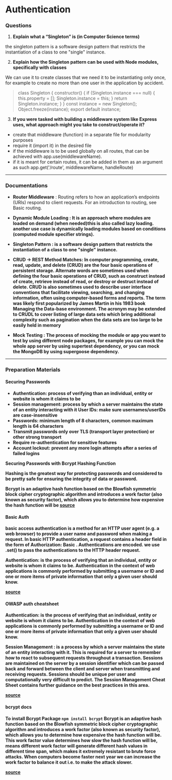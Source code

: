 # Authentication

### Questions

1. **Explain what a “Singleton” is (in Computer Science terms)**

the singleton pattern is a software design pattern that restricts the instantiation of a class to one "single" instance.

2. **Explain how the Singleton pattern can be used with Node modules, specifically with classes**

We can use it to create classes that we need it to be instantiating only once, for example to create no more than one user in the application by accident.

>class Singleton {
  constructor() {
    if (Singleton.instance === null) {
      this.property = [];
      Singleton.instance = this;
    }
    return Singleton.instance;
  }
}
const instance = new Singleton();
Object.freeze(instance);
>export default instance;

3. **If you were tasked with building a middleware system like Express uses, what approach might you take to construct/operate it?**

  *  create that middleware (function) in a separate file for modularity purposes
  * require it (import it) in the desired file
  * if the middleware is to be used globally on all  routes, that can be achieved with app.use(middlewareName). 
  * if it is meant for certain routes, it can be added in them as an argument as such app.get('/route', middlewareName, handleRoute)

---

### Documentations

* **Router Middleware** : Routing refers to how an application’s endpoints (URIs) respond to client requests. For an introduction to routing, see Basic routing.
<b>
<b>

* **Dynamic Module Loading** : It is an approach where modules are loaded on demand (when needed)this is also called lazy loading. another use case is dynamically loading modules based on conditions (computed module specifier strings).

<b>
<b>

* **Singleton Pattern** : is a software design pattern that restricts the instantiation of a class to one "single" instance.
<b>
<b>

* **CRUD -> REST Method Matches**:
In computer programming, create, read, update, and delete (CRUD) are the four basic operations of persistent storage. Alternate words are sometimes used when defining the four basic operations of CRUD, such as construct instead of create, retrieve instead of read, or destroy or destruct instead of delete. CRUD is also sometimes used to describe user interface conventions that facilitate viewing, searching, and changing information, often using computer-based forms and reports. The term was likely first popularized by James Martin in his 1983 book Managing the Data-base environment. The acronym may be extended to CRUDL to cover listing of large data sets which bring additional complexity such as pagination when the data sets are too large to be easily held in memory

<b>
<b>

* **Mock Testing** : The process of mocking the module or app you want to test by using different node packages, for example you can mock the whole app server by using supertest dependency, or you can mock the MongoDB by using supergoose dependency.

<b>
<b>

---

### Preparation Materials 


#### Securing Passwords

* Authentication: process of verifying than an individual, entity or website is whom it claims to be
* Session management: process by which a server maintains the state of an entity interacting with it
User IDs: make sure usernames/userIDs are case-insensitive
* Passwords: minimum length of 8 characters, common maximum length is 64 characters
* Transmit passwords only over TLS (transport layer protection) or other strong transport
* Require re-authentication for sensitive features
* Account lockout: prevent any more login attempts after a series of failed logins 



**Securing Passwords with Bcrypt Hashing Function**

Hashing is the greatest way for protecting passwords and considered to be pretty safe for ensuring the integrity of data or password.

Bcrypt is an adaptive hash function based on the Blowfish symmetric block cipher cryptographic algorithm and introduces a work factor (also known as security factor), which allows you to determine how expensive the hash function will be
[source](https://thehackernews.com/2014/04/securing-passwords-with-bcrypt-hashing.html)



#### Basic Auth

basic access authentication is a method for an HTTP user agent (e.g. a web browser) to provide a user name and password when making a request. In basic HTTP authentication, a request contains a header field in the form of Authorization: Basic <credentials>. Authentications are encoded. we use .set() to pass the authentications to the HTTP header request.

Authentication: is the process of verifying that an individual, entity or website is whom it claims to be. Authentication in the context of web applications is commonly performed by submitting a username or ID and one or more items of private information that only a given user should know.

[source](https://en.wikipedia.org/wiki/Basic_access_authentication)


#### OWASP auth cheatsheet

**Authentication**:
 is the process of verifying that an individual, entity or website is whom it claims to be. Authentication in the context of web applications is commonly performed by submitting a username or ID and one or more items of private information that only a given user should know.

**Session Management** :
 is a process by which a server maintains the state of an entity interacting with it. This is required for a server to remember how to react to subsequent requests throughout a transaction. Sessions are maintained on the server by a session identifier which can be passed back and forward between the client and server when transmitting and receiving requests. Sessions should be unique per user and computationally very difficult to predict. The Session Management Cheat Sheet contains further guidance on the best practices in this area.


[source](https://cheatsheetseries.owasp.org/cheatsheets/Authentication_Cheat_Sheet.html)

#### bcrypt docs

To install Bcrypt Package `npm install bcrypt`
Bcrypt is an adaptive hash function based on the Blowfish symmetric block cipher cryptographic algorithm and introduces a work factor (also known as security factor), which allows you to determine how expensive the hash function will be. This work factor value determines how slow the hash function will be, means different work factor will generate different hash values in different time span, which makes it extremely resistant to brute force attacks. When computers become faster next year we can increase the work factor to balance it out i.e. to make the attack slower.

[source](https://www.npmjs.com/package/bcrypt)

